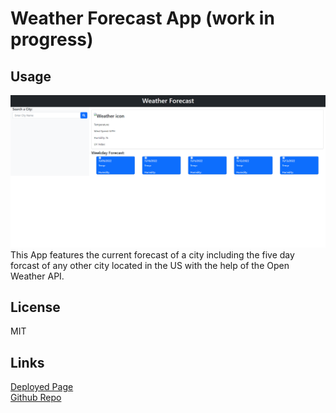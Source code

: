 # Weather Forecast App (work in progress)

## Usage 
![Weather Screenshot](./assets/img/screencapture-file-C-Users-jp106-bootcamp-weather-app-index-html-2022-11-10-12_57_09.png)
This App features the current forecast of a city including the five day forcast of any other city located in the US with the help
of the Open Weather API. 

## License 
MIT

## Links
[Deployed Page](https://jon-dev092.github.io/weather-app/)                   
[Github Repo](https://github.com/jon-dev092/weather-app)